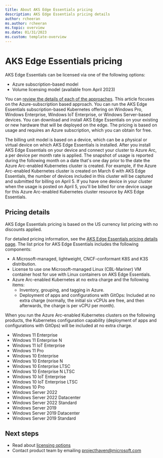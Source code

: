 ```yaml
---
title: About AKS Edge Essentials pricing
description: AKS Edge Essentials pricing details
author: rcheeran
ms.author: rcheeran
ms.topic: overview
ms.date: 01/31/2023
ms.custom: template-overview
---
```


# AKS Edge Essentials pricing

AKS Edge Essentials can be licensed via one of the following options:

- Azure subscription-based model
- Volume licensing model (available from April 2023)

You can [review the details of each of the approaches](aks-edge-licensing.md). This article focuses on the Azure-subscription based approach. You can run the AKS Edge Essentials subscription-based Kubernetes offering on Windows Pro, Windows Enterprise, Windows IoT Enterprise, or Windows Server-based devices. You can download and install AKS Edge Essentials on your existing or new hardware that will be deployed on the edge. The pricing is based on usage and requires an Azure subscription, which you can obtain for free.

The billing unit model is based on a device, which can be a physical or virtual device on which AKS Edge Essentials is installed. After you install AKS Edge Essentials on your device and connect your cluster to Azure Arc, a per device per month rate is applied. The snapshot of usage is reported during the following month on a date that's one day prior to the date the Azure Arc-enabled Kubernetes cluster is created. For example, if the Azure Arc-enabled Kubernetes cluster is created on March 6 with AKS Edge Essentials, the number of devices included in this cluster will be captured and submitted for billing on April 5. If you have one device in your cluster when the usage is posted on April 5, you'll be billed for one device usage for this Azure Arc-enabled Kubernetes cluster resource by AKS Edge Essentials.

## Pricing details

AKS Edge Essentials pricing is based on the US currency list pricing with no discounts applied.

For detailed pricing information, see the [AKS Edge Essentials pricing details page](https://aka.ms/AKSEdgeEssentialsPricing). The list price for AKS Edge Essentials includes the following components:

- A Microsoft-managed, lightweight, CNCF-conformant K8S and K3S distribution.
- License to use one Microsoft-managed Linux (CBL-Mariner) VM container host for use with Linux containers on AKS Edge Essentials.
- Azure Arc-enabled Kubernetes at no extra charge and the following items:
  - Inventory, grouping, and tagging in Azure.
  - Deployment of apps and configurations with GitOps: Included at no extra charge (normally, the initial six vCPUs are free, and then afterwards, the charge is per vCPU per month).

When you run the Azure Arc-enabled Kubernetes clusters on the following products, the Kubernetes configuration capability (deployment of apps and configurations with GitOps) will be included at no extra charge.

- Windows 11 Enterprise
- Windows 11 Enterprise N
- Windows 11 IoT Enterprise
- Windows 11 Pro
- Windows 10 Enterprise
- Windows 10 Enterprise N
- Windows 10 Enterprise LTSC
- Windows 10 Enterprise N LTSC
- Windows 10 IoT Enterprise
- Windows 10 IoT Enterprise LTSC
- Windows 10 Pro
- Windows Server 2022
- Windows Server 2022 Datacenter
- Windows Server 2022 Standard
- Windows Server 2019
- Windows Server 2019 Datacenter
- Windows Server 2019 Standard

## Next steps

- Read about [licensing options](./aks-edge-licensing.md)
- Contact product team by emailing projecthaven@microsoft.com
